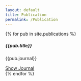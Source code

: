 ```yaml
---
layout: default
title: Publication
permalink: /Publication
---
```


  {% for pub in site.publications %}
<div class="card w-100">
  <div class="card-body">
      <h5 class="card-title">{{pub.title}}</h5>
      <p class="card-text">{{pub.journal}}</p>
      <a href="{{pub.link}}" class="btn btn-outline-secondary">Show Journal</a>
  </div>
</div>
  {% endfor %}